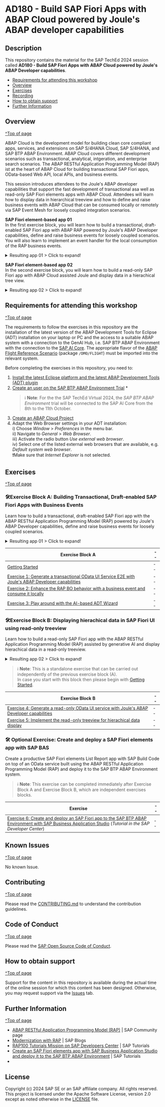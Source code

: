 # AD180 - Build SAP Fiori Apps with ABAP Cloud powered by Joule's ABAP developer capabilities

## Description

This repository contains the material for the SAP TechEd 2024 session called **AD180 - Build SAP Fiori Apps with ABAP Cloud powered by Joule's ABAP Developer capabilities**.

- [Requirements for attending this workshop](#requirements-for-attending-this-workshop)
- [Overview](#overview)
- [Exercises](#exercises)
- [Recording](#recording)
- [How to obtain support](#how-to-obtain-support) 
- [Further Information](#further-information)

## Overview
[^Top of page](#)

ABAP Cloud is the development model for building clean core compliant apps, services, and extensions on SAP S/4HANA Cloud, SAP S/4HANA, and SAP BTP ABAP Environment. ABAP Cloud covers different development scenarios such as transactional, analytical, intgeration, and enterprise search scenarios. The ABAP RESTful Application Programming Model (RAP) ist at the heart of ABAP Cloud for building transactional SAP Fiori apps, OData-based Web API, local APIs, and business events.

This session introduces attendees to the Joule's ABAP developer capabilities that support the fast development of transactional asa well as read-only SAP Fiori elements apps with ABAP Cloud. Attendees will learn how to display data in hierarchical treeview and how to define and raise business events with ABAP Cloud that can be consumed locally or remotely via SAP Event Mesh for loosely coupled integration scenarios. 

**SAP Fiori element-based app 01**  
In the first exercise block, you will learn how to build a transactional, draft-enabled SAP Fiori app with ABAP RAP powered by Joule's ABAP Developer capabilities, define and raise business events for loosely coupled scenarios. You will also learn to implement an event handler for the local consumption of the RAP business events.

<details>
  <summary>Resulting app 01 > Click to expand!</summary>
    <img src="exercises/images/fioriapp01.png" alt="create package" width="100%">
</details>  

**SAP Fiori element-based app 02**  
In the second exercise block, you will learn how to build a read-only SAP Fiori app with ABAP Cloud assisted Joule and display data in a hierachical tree view.

<details>
  <summary>Resulting app 02 > Click to expand!</summary>
    <img src="exercises/images/fioriapp02.png" alt="create package" width="100%">
</details>  



## Requirements for attending this workshop
[^Top of page](#)

The requirements to follow the exercises in this repository are the installation of the latest version of the ABAP Development Tools for Eclipse (ADT) installation 
on your laptop or PC and the access to a suitable ABAP system with a connection to the GenAI Hub, i.e. SAP BTP ABAP Environment with the connection to the [SAP AI Core](https://discovery-center.cloud.sap/serviceCatalog/sap-ai-core). The appropriate flavor of the [ABAP Flight Reference Scenario](https://github.com/SAP-samples/abap-platform-refscen-flight) (package `/DMO/FLIGHT`) must be imported into the relevant system. 

Before completing the exercises in this repository, you need to:
1. [Install the latest Eclipse platform and the latest ABAP Development Tools (ADT) plugin](https://developers.sap.com/tutorials/abap-install-adt.html)
2. [Create an user on the SAP BTP ABAP Environment Trial](https://developers.sap.com/tutorials/abap-environment-trial-onboarding.html) *
   > ℹ️ **Note**: For the the SAP TechEd Virtual 2024, the _SAP BTP ABAP Environment_ trial will be connected to the SAP AI Core from the 8th to the 11th October.
3. [Create an ABAP Cloud Project](https://developers.sap.com/tutorials/abap-environment-create-abap-cloud-project.html)
4. Adapt the Web Browser settings in your ADT installation:   
    i) Choose _Window_ > _Preferences_ in the menu bar.   
    ii) Navigate to _General_ > _Web Browser_.  
    iii) Activate the radio button _Use external web browser_.   
    iv) Select one of the listed external web browsers that are available, e.g. _Default system web browser_.    
        ❗Make sure that _Internet Explorer_ is not selected.   

<!--   
## Overview
[^Top of page](#)

 🔗[Access the presentation](url)
-->

## Exercises
[^Top of page](#)

### 🛠Exercise Block A: Building Transactional, Draft-enabled SAP Fiori Apps with Business Events

Learn how to build a transactional, draft-enabled SAP Fiori app with the ABAP RESTful Application Programming Model (RAP) powered by Joule's ABAP Developer capabilities, define and raise business events for loosely coupled scenarios.

<details>
  <summary>Resulting app 01 > Click to expand!</summary>
    <img src="exercises/images/fioriapp01.png" alt="create package" width="100%">
</details>  

| Exercise Block A | -- |
| ------------- |  -- |
| [Getting Started](exercises/ex0/README.md) | -- |
| [Exercise 1: Generate a transactional OData UI Service E2E with Joule's ABAP Developer capabilities](exercises/ex01/README.md) | -- |
| [Exercise 2: Enhance the RAP BO behavior with a business event and consume it locally](exercises/ex02/README.md) | -- |
| [Exercise 3: Play around with the AI-based ADT Wizard](exercises/ex03/README.md) | -- |


### 🛠Exercise Block B: Displaying hierachical data in SAP Fiori UI using read-only treeview

Learn how to build a read-only SAP Fiori app with the ABAP RESTful Application Programming Model (RAP) assisted by generative AI and display hierachical data in a read-only treeview.

<details>
  <summary>Resulting app 02 > Click to expand!</summary>
    <img src="exercises/images/fioriapp02.png" alt="create package" width="100%">
</details>  

> ℹ️ **Note**: This is a standalone exercise that can be carried out independently of the previous exercise block (A).   
> In case you start with this block then please begin with [Getting Started](exercises/ex0/README.md). 

| Exercise Block B | -- |
| ------------- |  -- |
| [Exercise 4: Generate a read-only OData UI service with Joule's ABAP Developer capabilities](exercises/ex04/README.md) | -- |
| [Exercise 5: Implement the read-only treeview for hierachical data display](exercises/ex05/README.md) | -- |


### 🛠 Optional Exercise: Create and deploy a SAP Fiori elements app with SAP BAS

Create a productive SAP Fiori elements List Report app with SAP Build Code on top of an OData service built using the ABAP RESTful Application Programming Model (RAP) and deploy it to the SAP BTP ABAP Environment system. 

> ℹ️ **Note**: This exercise can be completed immediately after Exercise Block A and Exercise Block B, which are independent exercises blocks.

| Exercise | -- |
| ------------- |  -- |
| [Exercise 6: Create and deploy an SAP Fiori app to the SAP BTP ABAP Environment with SAP Business Application Studio](https://developers.sap.com/tutorials/abap-environment-deploy-fiori-elements-ui.html) (_Tutorial in the SAP Developer Center_)| -- |
 

## Known Issues
[^Top of page](#)

No known Issue.

## Contributing
[^Top of page](#)

Please read the [CONTRIBUTING.md](./CONTRIBUTING.md) to understand the contribution guidelines.

## Code of Conduct
[^Top of page](#)

Please read the [SAP Open Source Code of Conduct](https://github.com/SAP-samples/.github/blob/main/CODE_OF_CONDUCT.md).

## How to obtain support
[^Top of page](#)

Support for the content in this repository is available during the actual time of the online session for which this content has been designed. Otherwise, you may request support via the [Issues](../../issues) tab.

## Further Information
[^Top of page](#)

 - [ABAP RESTful Application Programming Model (RAP)](https://community.sap.com/topics/abap/rap) | SAP Community page   
 - [Modernization with RAP](https://blogs.sap.com/2021/10/18/modernization-with-rap/) | SAP Blogs
 - [RAP100 Tutorials Mission on SAP Developers Center](https://developers.sap.com/mission.sap-fiori-abap-rap100.html) | SAP Tutorials
 - [Create an SAP Fiori elements app with SAP Business Application Studio and deploy it to the SAP BTP ABAP Environment](https://developers.sap.com/tutorials/abap-environment-deploy-fiori-elements-ui.html) | SAP Tutorials
 - 
## License
Copyright (c) 2024 SAP SE or an SAP affiliate company. All rights reserved. This project is licensed under the Apache Software License, version 2.0 except as noted otherwise in the [LICENSE](LICENSES/Apache-2.0.txt) file.
